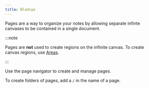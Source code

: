 ```yaml
---
title: Bladsye
---
```


Pages are a way to organize your notes by allowing separate infinte canvases to be contained in a single document.

:::note

Pages are **not** used to create regions on the infinite canvas. To create canvas regions, use [Areas](../areas).

:::

Use the page navigator to create and manage pages.

To create folders of pages, add a `/` in the name of a page.